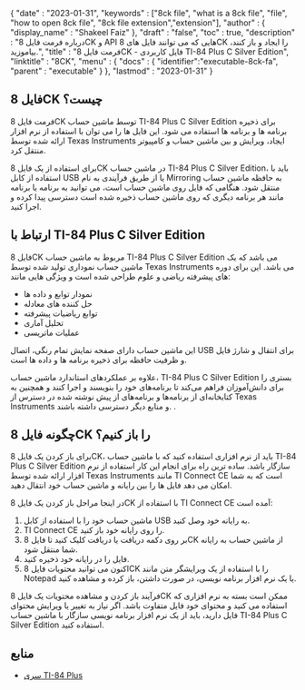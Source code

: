 {
  "date" : "2023-01-31",
  "keywords" : ["8ck file", "what is a 8ck file", "file", "how to open 8ck file", "8ck file extension","extension"],
  "author" : {
    "display_name" : "Shakeel Faiz"
},
  "draft" : "false",
  "toc" : true,
  "description" : "درباره فرمت فایل 8CK و API هایی که می توانند فایل های 8CK را ایجاد و باز کنند، بیاموزید.",
  "title" : "فرمت فایل 8CK - فایل کاربردی TI-84 Plus C Silver Edition",
  "linktitle" : "8CK",
  "menu" : {
    "docs" : {
      "identifier":"executable-8ck-fa",
      "parent" : "executable"
}
},
  "lastmod" : "2023-01-31"
}

## فایل 8CK چیست؟

فرمت فایل 8CK توسط ماشین حساب TI-84 Plus C Silver Edition برای ذخیره برنامه ها و برنامه ها استفاده می شود. این فایل ها را می توان با استفاده از نرم افزار ارائه شده توسط Texas Instruments ایجاد، ویرایش و بین ماشین حساب و کامپیوتر منتقل کرد.

برای استفاده از یک فایل 8CK در ماشین حساب TI-84 Plus C Silver Edition، باید با استفاده از کابل USB یا از طریق فرآیندی به نام Mirroring به حافظه ماشین حساب منتقل شود. هنگامی که فایل روی ماشین حساب است، می توانید به برنامه یا برنامه مانند هر برنامه دیگری که روی ماشین حساب ذخیره شده است دسترسی پیدا کرده و اجرا کنید.

## ارتباط با TI-84 Plus C Silver Edition

فایل 8CK مربوط به ماشین حساب TI-84 Plus C Silver Edition می باشد که یک ماشین حساب نموداری تولید شده توسط Texas Instruments می باشد. این برای دوره های پیشرفته ریاضی و علوم طراحی شده است و ویژگی هایی مانند:

- نمودار توابع و داده ها
- حل کننده های معادله
- توابع ریاضیات پیشرفته
- تحلیل آماری
- عملیات ماتریسی

این ماشین حساب دارای صفحه نمایش تمام رنگی، اتصال USB برای انتقال و شارژ فایل و ظرفیت حافظه برای ذخیره برنامه ها و داده ها است.

علاوه بر عملکردهای استاندارد ماشین حساب، TI-84 Plus C Silver Edition بستری را برای دانش‌آموزان فراهم می‌کند تا برنامه‌های خود را بنویسند و اجرا کنند و همچنین به کتابخانه‌ای از برنامه‌ها و برنامه‌های از پیش نوشته شده در دسترس از Texas Instruments و منابع دیگر دسترسی داشته باشند. .

## چگونه فایل 8CK را باز کنیم؟

برای باز کردن یک فایل 8CK، باید از نرم افزاری استفاده کنید که با ماشین حساب TI-84 Plus C Silver Edition سازگار باشد. ساده ترین راه برای انجام این کار استفاده از نرم افزار ارائه شده توسط Texas Instruments مانند TI Connect CE است که به شما امکان می دهد فایل ها را بین رایانه و ماشین حساب خود انتقال دهید.

در اینجا مراحل باز کردن یک فایل 8CK با استفاده از TI Connect CE آمده است:

1. ماشین حساب خود را با استفاده از کابل USB به رایانه خود وصل کنید.
2. TI Connect CE را روی رایانه خود باز کنید.
3. بر روی دکمه دریافت یا دریافت کلیک کنید تا فایل 8CK از ماشین حساب به رایانه شما منتقل شود.
4. فایل را در رایانه خود ذخیره کنید.
5. اکنون می توانید محتویات فایل 8CK را با استفاده از یک ویرایشگر متن مانند Notepad یا یک نرم افزار برنامه نویسی، در صورت داشتن، باز کرده و مشاهده کنید.

فرآیند باز کردن و مشاهده محتویات یک فایل 8CK ممکن است بسته به نرم افزاری که استفاده می کنید و محتوای خود فایل متفاوت باشد. اگر نیاز به تغییر یا ویرایش محتوای فایل دارید، باید از یک نرم افزار برنامه نویسی سازگار با ماشین حساب TI-84 Plus C Silver Edition استفاده کنید.

## منابع
* [سری TI-84 Plus](https://en.wikipedia.org/wiki/TI-84_Plus_series)


